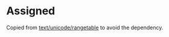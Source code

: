 # Assigned

Copied from [text/unicode/rangetable](https://pkg.go.dev/golang.org/x/text@v0.17.0/unicode/rangetable)
to avoid the dependency.
